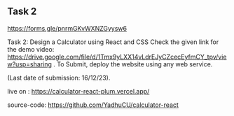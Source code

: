 ## Task 2

https://forms.gle/pnrmGKvWXNZGyysw6

Task 2: Design a Calculator using React and CSS Check the given link for the demo video: https://drive.google.com/file/d/1Tmx9yLXX14vLdrEJyCZcecEyfmCY_tpv/view?usp=sharing . To Submit, deploy the website using any web service.

(Last date of submission: 16/12/23).

live on : https://calculator-react-plum.vercel.app/

source-code: https://github.com/YadhuCU/calculator-react

